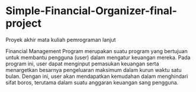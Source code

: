 # Simple-Financial-Organizer-final-project
Proyek akhir mata kuliah pemrograman lanjut

Financial Management Program merupakan suatu program yang bertujuan untuk membantu pengguna (user) dalam mengatur keuangan mereka. 
Pada program ini, user dapat menginput pemasukan keuangan serta menargetkan besarnya pengeluaran maksimum dalam kurun waktu satu bulan. 
Dengan ini, user akan mendapatkan kemudahan dalam menghindari sifat boros, terutama dalam suatu anggaran keuangan sang pengguna.
